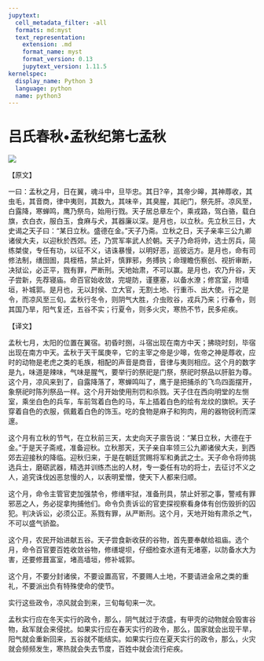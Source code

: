 ```yaml
---
jupytext:
  cell_metadata_filter: -all
  formats: md:myst
  text_representation:
    extension: .md
    format_name: myst
    format_version: 0.13
    jupytext_version: 1.11.5
kernelspec:
  display_name: Python 3
  language: python
  name: python3
---
```

# 吕氏春秋&#8226;孟秋纪第七孟秋

![](image/cover.jpg)

【原文】

一曰：孟秋之月，日在翼，魂斗中，旦毕忠。其日?辛，其帝少皞，其神蓐收，其虫毛，其音商，律中夷则，其数九，其味辛，其臭腥，其祀门，祭先肝。凉风至，白露降，寒蝉鸣，鹰乃祭鸟，始用行戮。天子居总章左个，乘戎路，驾白骆，载白旗，衣白衣，服白玉，食麻与犬，其器廉以深。是月也，以立秋。先立秋三日，大史谒之天子曰：“某日立秋。盛德在金。”天子乃斋。立秋之日，天子亲率三公九卿诸侯大夫，以迎秋於西郊。还，乃赏军率武人於朝。天子乃命将帅，选士厉兵，简练桀俊，专任有功，以征不义，诘诛暴慢，以明好恶，巡彼远方。是月也，命有司修法制，缮囹圄，具桎梏，禁止奸，慎罪邪，务搏执；命理瞻伤察创、视折审断，决狱讼，必正平，戮有罪，严断刑。天地始肃，不可以赢。是月也，农乃升谷，天子尝新，先荐寝庙。命百官始收敛，完堤防，谨壅塞，以备水潦；修宫室，附墙垣，补城郭。是月也，无以封侯、立大官，无割土地、行重币、出大使。行之是令，而凉风至三旬。孟秋行冬令，则阴气大胜，介虫败谷，戎兵乃来；行春令，则其国乃旱，阳气复还，五谷不实；行夏令，则多火灾，寒热不节，民多疟疾。

【译文】

孟秋七月，太阳的位置在翼宿。初昏时捌，斗宿出现在南方中天；拂晓时刻，毕宿出现在南方中天。孟秋于天干属庚辛，它的主宰之帝是少嗥，佐帝之神是蓐收，应时的动物是老虎之类的毛族，相配的声音是商音，音律与夷则相应。这个月的数字是九，味道是辣味，气味是腥气，要举行的祭祀是门祭，祭祀时祭品以肝脏为尊。这个月，凉风来到了，自露降落了，寒蝉鸣叫了，鹰于是把捕杀的飞鸟四面摆开，象祭祀时陈列祭品一样。这个月开始使用刑罚和杀戮。天子住在西向明堂的左恻室，乘坐白色的兵车，车前驾着白色的马，车上插着白色的绘有龙纹的旗帜。天子穿着自色的衣服，佩戴着白色的饰玉。吃的食物是麻子和狗肉，用的器物锐利而深邃。

这个月有立秋的节气，在立秋前三天，太史向天子禀告说：“某日立秋，大德在于金。”于是天子斋戒，准备迎秋。立秋那天，天子亲自率领三公九卿诸侯大夫，到西郊去迎接秋的降临。迎秋归来，于是在朝廷赏赐将军和勇武之士。天子命令将帅挑选兵士，磨砺武器，精选并训练杰出的人材，专一委任有功的将士，去征讨不义之人，追究诛伐凶恶怠慢的人，以表明爱憎，使天下人都来归顺。

这个月，命令主管官吏加强禁令，修缮牢狱，准备刑具，禁止奸邪之事，警戒有罪邪恶之人，务必捉拿拘捕他们。命令负责诉讼的官吏探视察看身体有创伤毁折的囚犯。判决诉讼，必须公正。系戮有罪，从严断刑。这个月，天地开始有肃杀之气，不可以盛气骄盈。

这个月，农民开始进献五谷。天子尝食新收获的谷物，首先要奉献给祖庙。选个月，命令百官要百姓收敛谷物，修缮堤坝，仔细检查水道有无堵塞，以防备水大为害，还要修葺富室，堵高墙垣，修补城郭。

这个月，不要分封诸侯，不要设置高官，不要赐人土地，不要请进金帛之类的重礼，不要派出负有特殊使命的使节。

实行这些政令，凉风就会到来，三旬每旬来一次。

孟秋实行应在冬天实行的政令，那么，阴气就过于浓盛，有甲壳的动物就会毁害谷物，敌军就会来侵扰。如果实行应在春天实行的政令，那么，国家就会出现干旱，阳气就会重新回来，五谷就不能结实。如果实行应在夏天实行的政令，那么，火灾就会频频发生，寒热就会失去节度，百姓中就会流行疟疾。




